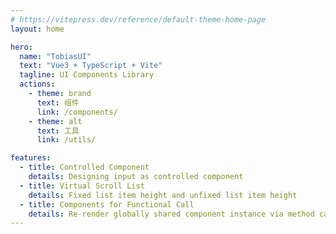 ```yaml
---
# https://vitepress.dev/reference/default-theme-home-page
layout: home

hero:
  name: "TobiasUI"
  text: "Vue3 + TypeScript + Vite"
  tagline: UI Components Library
  actions:
    - theme: brand
      text: 组件
      link: /components/
    - theme: alt
      text: 工具
      link: /utils/

features:
  - title: Controlled Component
    details: Designing input as controlled component
  - title: Virtual Scroll List
    details: Fixed list item height and unfixed list item height
  - title: Components for Functional Call
    details: Re-render globally shared component instance via method call
---
```


